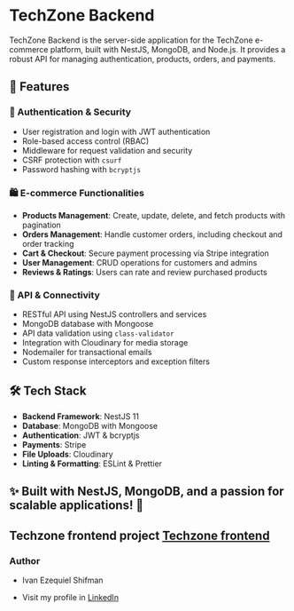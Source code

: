 # TechZone Backend

TechZone Backend is the server-side application for the TechZone e-commerce platform, built with NestJS, MongoDB, and Node.js. It provides a robust API for managing authentication, products, orders, and payments.

## 🚀 Features

### 🔑 Authentication & Security

- User registration and login with JWT authentication
- Role-based access control (RBAC)
- Middleware for request validation and security
- CSRF protection with `csurf`
- Password hashing with `bcryptjs`

### 🛍️ E-commerce Functionalities

- **Products Management**: Create, update, delete, and fetch products with pagination
- **Orders Management**: Handle customer orders, including checkout and order tracking
- **Cart & Checkout**: Secure payment processing via Stripe integration
- **User Management**: CRUD operations for customers and admins
- **Reviews & Ratings**: Users can rate and review purchased products

### 📡 API & Connectivity

- RESTful API using NestJS controllers and services
- MongoDB database with Mongoose
- API data validation using `class-validator`
- Integration with Cloudinary for media storage
- Nodemailer for transactional emails
- Custom response interceptors and exception filters

## 🛠️ Tech Stack

- **Backend Framework**: NestJS 11
- **Database**: MongoDB with Mongoose
- **Authentication**: JWT & bcryptjs
- **Payments**: Stripe
- **File Uploads**: Cloudinary
- **Linting & Formatting**: ESLint & Prettier

## ✨ Built with NestJS, MongoDB, and a passion for scalable applications! 🚀

## Techzone frontend project [Techzone frontend](https://github.com/ivanshifman/techzone-frontend)

### Author

- Ivan Ezequiel Shifman

- Visit my profile in [LinkedIn](https://ar.linkedin.com/in/iv%C3%A1n-ezequiel-shifman-042b0726a)
